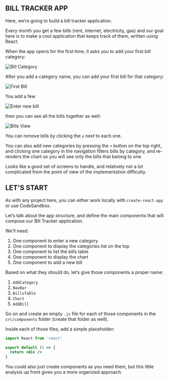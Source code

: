 ## BILL TRACKER APP

Here, we’re going to build a bill tracker application.

Every month you get a few bills (rent, internet, electricity, gas) and our goal here is to make a cool application that keeps track of them, written using React.

When the app opens for the first time, it asks you to add your first bill category:

![Bill Category](https://thereactcourse.com/giaKcDqEO00cTaLABN3F/bill-tracker/1-intro/Screen%20Shot%202018-07-04%20at%2010.33.40.png)

After you add a category name, you can add your first bill for that category:

![First Bill](https://thereactcourse.com/giaKcDqEO00cTaLABN3F/bill-tracker/1-intro/Screen%20Shot%202018-07-04%20at%2010.34.43.png)

You add a few

![Enter new bill](https://thereactcourse.com/giaKcDqEO00cTaLABN3F/bill-tracker/1-intro/Screen%20Shot%202018-07-04%20at%2010.34.56.png)

then you can see all the bills together as well:

![Bills View](https://thereactcourse.com/giaKcDqEO00cTaLABN3F/bill-tracker/1-intro/Screen%20Shot%202018-07-04%20at%2010.35.12.png)

You can remove bills by clicking the `x` next to each one.

You can also add new categories by pressing the `+` button on the top right, and clicking one category in the navigation filters bills by category, and re-renders the chart so you will see only the bills that belong to one.

Looks like a good set of screens to handle, and relatively not a lot complicated from the point of view of the implementation difficulty.

## LET'S START

As with any project here, you can either work locally with `create-react-app` or use CodeSandbox.

Let’s talk about the app structure, and define the main components that will compose our Bill Tracker application.

We'll need:
1. One component to enter a new category
2. One component to display the categories list on the top
3. One component to list the bills table
4. One component to display the chart
5. One component to add a new bill

Based on what they should do, let’s give those components a proper name:
1. `AddCategory`
2. `NavBar`
3. `BillsTable`
4. `Chart`
5. `AddBill`

Go on and create an empty `.js` file for each of those components in the `src/components` folder (create that folder as well).

Inside each of those files, add a simple placeholder:
```jsx
import React from 'react'

export default () => {
  return <div />
}
```

You could also just create components as you need them, but this little analysis up front gives you a more organized approach.

